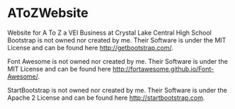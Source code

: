 # AToZWebsite
Website for A To Z a VEI Business at Crystal Lake Central High School
Bootstrap is not owned nor created by me. Their Software is under the MIT License and can be found here http://getbootstrap.com/.

Font Awesome is not owned nor created by me. Their Software is under the MIT License and can be found here http://fortawesome.github.io/Font-Awesome/.

StartBootstrap is not owned nor created by me. Their Software is under the Apache 2 License and can be found here http://startbootstrap.com.
